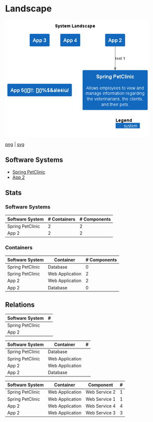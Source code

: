 # Landscape

![landscape](images/landscape.png)

[png](images/landscape.png) | [svg](images/landscape.svg)

## Software Systems

 - [Spring PetClinic](Spring%20PetClinic.md)
 - [App 2](App%202.md)

## Stats

### Software Systems

| Software System | # Containers | # Components |
| --- | --- | --- |
| Spring PetClinic | 2 | 2 |
| App 2 | 2 | 2 |

### Containers

| Software System | Container | # Components |
| --- | --- | --- |
| Spring PetClinic | Database | 0 |
| Spring PetClinic | Web Application | 2 |
| App 2 | Web Application | 2 |
| App 2 | Database | 0 |

## Relations

| Software System | # |
| --- | --- |
| Spring PetClinic |  |  | 0 |
| App 2 |  |  | 5 |

| Software System | Container | # |
| --- | --- | --- |
| Spring PetClinic | Database |  | 0 |
| Spring PetClinic | Web Application |  | 1 |
| App 2 | Web Application |  | 5 |
| App 2 | Database |  | 0 |

| Software System | Container | Component | # |
| --- | --- | --- | --- |
| Spring PetClinic | Web Application | Web Service 2 | 1 |
| Spring PetClinic | Web Application | Web Service 1 | 1 |
| App 2 | Web Application | Web Service 4 | 4 |
| App 2 | Web Application | Web Service 3 | 3 |

